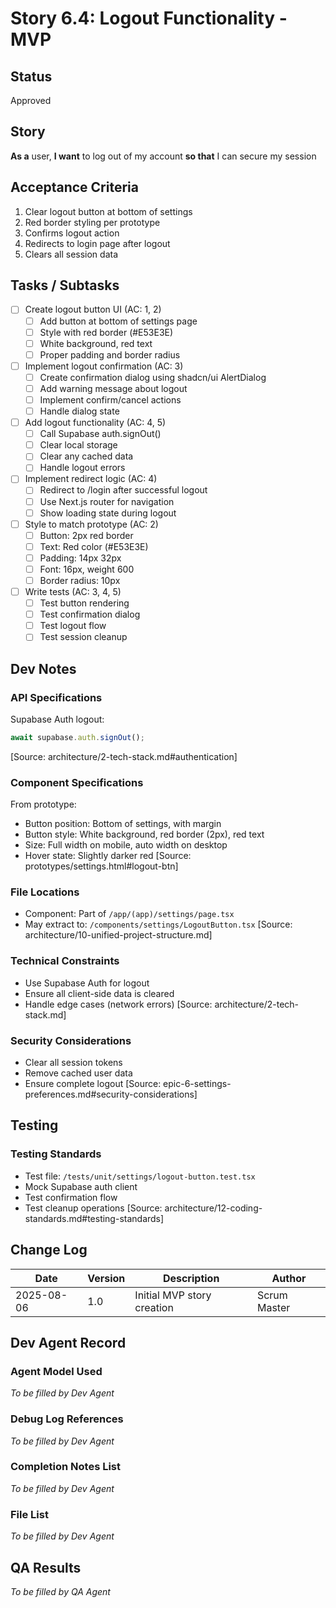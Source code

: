 # Story 6.4: Logout Functionality - MVP

## Status

Approved

## Story

**As a** user,
**I want** to log out of my account
**so that** I can secure my session

## Acceptance Criteria

1. Clear logout button at bottom of settings
2. Red border styling per prototype
3. Confirms logout action
4. Redirects to login page after logout
5. Clears all session data

## Tasks / Subtasks

- [ ] Create logout button UI (AC: 1, 2)
  - [ ] Add button at bottom of settings page
  - [ ] Style with red border (#E53E3E)
  - [ ] White background, red text
  - [ ] Proper padding and border radius
- [ ] Implement logout confirmation (AC: 3)
  - [ ] Create confirmation dialog using shadcn/ui AlertDialog
  - [ ] Add warning message about logout
  - [ ] Implement confirm/cancel actions
  - [ ] Handle dialog state
- [ ] Add logout functionality (AC: 4, 5)
  - [ ] Call Supabase auth.signOut()
  - [ ] Clear local storage
  - [ ] Clear any cached data
  - [ ] Handle logout errors
- [ ] Implement redirect logic (AC: 4)
  - [ ] Redirect to /login after successful logout
  - [ ] Use Next.js router for navigation
  - [ ] Show loading state during logout
- [ ] Style to match prototype (AC: 2)
  - [ ] Button: 2px red border
  - [ ] Text: Red color (#E53E3E)
  - [ ] Padding: 14px 32px
  - [ ] Font: 16px, weight 600
  - [ ] Border radius: 10px
- [ ] Write tests (AC: 3, 4, 5)
  - [ ] Test button rendering
  - [ ] Test confirmation dialog
  - [ ] Test logout flow
  - [ ] Test session cleanup

## Dev Notes

### API Specifications

Supabase Auth logout:

```typescript
await supabase.auth.signOut();
```

[Source: architecture/2-tech-stack.md#authentication]

### Component Specifications

From prototype:

- Button position: Bottom of settings, with margin
- Button style: White background, red border (2px), red text
- Size: Full width on mobile, auto width on desktop
- Hover state: Slightly darker red
  [Source: prototypes/settings.html#logout-btn]

### File Locations

- Component: Part of `/app/(app)/settings/page.tsx`
- May extract to: `/components/settings/LogoutButton.tsx`
  [Source: architecture/10-unified-project-structure.md]

### Technical Constraints

- Use Supabase Auth for logout
- Ensure all client-side data is cleared
- Handle edge cases (network errors)
  [Source: architecture/2-tech-stack.md]

### Security Considerations

- Clear all session tokens
- Remove cached user data
- Ensure complete logout
  [Source: epic-6-settings-preferences.md#security-considerations]

## Testing

### Testing Standards

- Test file: `/tests/unit/settings/logout-button.test.tsx`
- Mock Supabase auth client
- Test confirmation flow
- Test cleanup operations
  [Source: architecture/12-coding-standards.md#testing-standards]

## Change Log

| Date       | Version | Description                | Author       |
| ---------- | ------- | -------------------------- | ------------ |
| 2025-08-06 | 1.0     | Initial MVP story creation | Scrum Master |

## Dev Agent Record

### Agent Model Used

_To be filled by Dev Agent_

### Debug Log References

_To be filled by Dev Agent_

### Completion Notes List

_To be filled by Dev Agent_

### File List

_To be filled by Dev Agent_

## QA Results

_To be filled by QA Agent_
